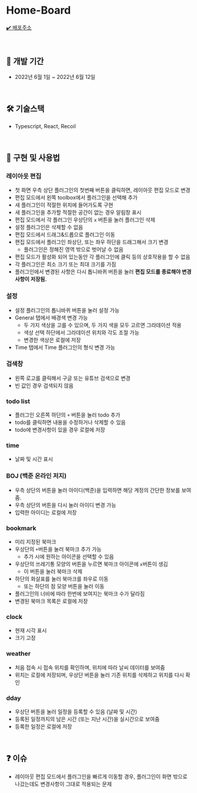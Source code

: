 # Home-Board 

[✔️ 배포주소](https://main--dulcet-kitten-ac0451.netlify.app/)<br />

<br />

## 📅 **개발 기간**

- 2022년 6월 1일 ~ 2022년 6월 12일

<br />

## 🛠 **기술스택**

- Typescript, React, Recoil <br />

<br />

## 📖 **구현 및 사용법**
 
### 레이아웃 편집

- 첫 화면 우측 상단 플러그인의 첫번째 버튼을 클릭하면, 레이아웃 편집 모드로 변경
 - 편집 모드에서 왼쪽 toolbox에서 플러그인을 선택해 추가
  - 새 플러그인이 적절한 위치에 들어가도록 구현
  - 새 플러그인을 추가할 적절한 공간이 없는 경우 알림창 표시
 - 편집 모드에서 각 플러그인 우상단의 `x` 버튼을 눌러 플러그인 삭제
  - 설정 플러그인은 삭제할 수 없음
 - 편집 모드에서 드래그&드롭으로 플러그인 이동
 - 편집 모드에서 플러그인 좌상단, 또는 좌우 하단을 드래그해서 크기 변경
   - 플러그인은 정해진 영역 밖으로 벗어날 수 없음
 - 편집 모드가 활성화 되어 있는동안 각 플러그인에 클릭 등의 상호작용을 할 수 없음
 - 각 플러그인은 최소 크기 또는 최대 크기를 가짐
 - 플러그인에서 변경된 사항은 다시 톱니바퀴 버튼을 눌러 **편집 모드를 종료해야 변경사항이 저장됨.**
 
 ### 설정
 
 - 설정 플러그인의 톱니바퀴 버튼을 눌러 설정 가능
 - General 탭에서 배경색 변경 가능
   - 두 가지 색상을 고를 수 있으며, 두 가지 색을 모두 고르면 그라데이션 적용
   - 색상 선택 하단에서 그라데이션 위치와 각도 조절 가능
   - 변경한 색상은 로컬에 저장
 - Time 탭에서 Time 플러그인의 형식 변경 가능

### 검색창

- 왼쪽 로고를 클릭해서 구글 또는 유튜브 검색으로 변경
- 빈 값인 경우 검색되지 않음

### todo list

- 플러그인 오른쪽 하단의 `+` 버튼을 눌러 todo 추가
- todo를 클릭하면 내용을 수정하거나 삭제할 수 있음
- todo에 변경사항이 있을 경우 로컬에 저장

### time

- 날짜 및 시간 표시

### BOJ (백준 온라인 저지)

- 우측 상단의 버튼을 눌러 아이디(백준)을 입력하면 해당 계정의 간단한 정보를 보여줌.
- 우측 상단의 버튼을 다시 눌러 아이디 변경 가능
- 입력한 아이디는 로컬에 저장

### bookmark

- 미리 지정된 북마크
- 우상단의 `+`버튼을 눌러 북마크 추가 가능
  - 추가 시에 원하는 아이콘을 선택할 수 있음
- 우상단의 쓰레기통 모양의 버튼을 누르면 북마크 아이콘에 `x`버튼이 생김
  - 이 버튼을 눌러 북마크 삭제
- 하단의 화살표를 눌러 북마크를 좌우로 이동
  - 또는 하단의 점 모양 버튼을 눌러 이동
- 플러그인의 너비에 따라 한번에 보여지는 북마크 수가 달라짐
- 변경된 북마크 목록은 로컬에 저장

### clock

- 현재 시각 표시
- 크기 고정

### weather

- 처음 접속 시 접속 위치를 확인하며, 위치에 따라 날씨 데이터를 보여줌
- 위치는 로컬에 저장되며, 우상단 버튼을 눌러 기존 위치를 삭제하고 위치를 다시 확인

### dday

- 우상단 버튼을 눌러 일정을 등록할 수 있음 (날짜 및 시간)
- 등록된 일정까지의 남은 시간 (또는 지난 시간)을 실시간으로 보여줌
- 등록한 일정은 로컬에 저장

<br />

## ❓ 이슈

- 레이아웃 편집 모드에서 플러그인을 빠르게 이동할 경우, 플러그인이 화면 밖으로 나갔는데도 변경사항이 그대로 적용되는 문제

<br/>
